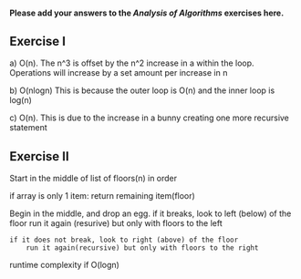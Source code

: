#### Please add your answers to the **_Analysis of Algorithms_** exercises here.

## Exercise I

a) O(n). The n^3 is offset by the n^2 increase in a within the loop. Operations will increase by a set amount per increase in n

b) O(nlogn) This is because the outer loop is O(n) and the inner loop is log(n)

c) O(n). This is due to the increase in a bunny creating one more recursive statement

## Exercise II

Start in the middle of list of floors(n) in order

if array is only 1 item:
return remaining item(floor)

Begin in the middle, and drop an egg.
if it breaks, look to left (below) of the floor
run it again (resurive) but only with floors to the left

    if it does not break, look to right (above) of the floor
        run it again(recursive) but only with floors to the right

runtime complexity if O(logn)
